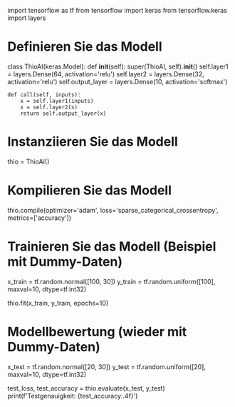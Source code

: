 import tensorflow as tf
from tensorflow import keras
from tensorflow.keras import layers

# Definieren Sie das Modell
class ThioAI(keras.Model):
    def __init__(self):
        super(ThioAI, self).__init__()
        self.layer1 = layers.Dense(64, activation='relu')
        self.layer2 = layers.Dense(32, activation='relu')
        self.output_layer = layers.Dense(10, activation='softmax')

    def call(self, inputs):
        x = self.layer1(inputs)
        x = self.layer2(x)
        return self.output_layer(x)

# Instanziieren Sie das Modell
thio = ThioAI()

# Kompilieren Sie das Modell
thio.compile(optimizer='adam',
             loss='sparse_categorical_crossentropy',
             metrics=['accuracy'])

# Trainieren Sie das Modell (Beispiel mit Dummy-Daten)
x_train = tf.random.normal([100, 30])
y_train = tf.random.uniform([100], maxval=10, dtype=tf.int32)

thio.fit(x_train, y_train, epochs=10)

# Modellbewertung (wieder mit Dummy-Daten)
x_test = tf.random.normal([20, 30])
y_test = tf.random.uniform([20], maxval=10, dtype=tf.int32)

test_loss, test_accuracy = thio.evaluate(x_test, y_test)
print(f'Testgenauigkeit: {test_accuracy:.4f}')

